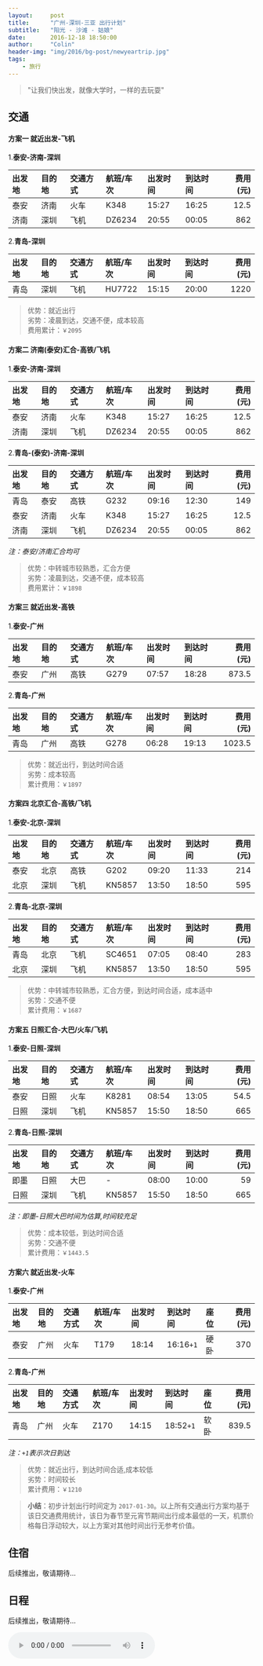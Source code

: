 ```yaml
---
layout:     post
title:      "广州-深圳-三亚 出行计划"
subtitle:   "阳光 - 沙滩 - 姑娘"
date:       2016-12-18 18:50:00
author:     "Colin"
header-img: "img/2016/bg-post/newyeartrip.jpg"
tags:
    - 旅行
---
```


> "让我们快出发，就像大学时，一样的去玩耍"


## 交通

#### 方案一 就近出发-飞机

1.**泰安-济南-深圳**

|出发地|目的地|交通方式|航班/车次|出发时间|到达时间|费用(元)|
|:-|:-|:-|:-|:-|:-|-:|
|泰安|济南|火车|K348|15:27|16:25|12.5|
|济南|深圳|飞机|DZ6234|20:55|00:05|862|

2.**青岛-深圳**

|出发地|目的地|交通方式|航班/车次|出发时间|到达时间|费用(元)|
|:-|:-|:-|:-|:-|:-|-:|
|青岛|深圳|飞机|HU7722|15:15|20:00|1220|

>优势：就近出行<br>
劣势：凌晨到达，交通不便，成本较高<br>
费用累计：`￥2095`

#### 方案二 济南(泰安)汇合-高铁/飞机

1.**泰安-济南-深圳**

|出发地|目的地|交通方式|航班/车次|出发时间|到达时间|费用(元)|
|:-|:-|:-|:-|:-|:-|-:|
|泰安|济南|火车|K348|15:27|16:25|12.5|
|济南|深圳|飞机|DZ6234|20:55|00:05|862|

2.**青岛-(泰安)-济南-深圳**

|出发地|目的地|交通方式|航班/车次|出发时间|到达时间|费用(元)|
|:-|:-|:-|:-|:-|:-|-:|
|青岛|泰安|高铁|G232|09:16|12:30|149|
|泰安|济南|火车|K348|15:27|16:25|12.5|
|济南|深圳|飞机|DZ6234|20:55|00:05|862|

*注：泰安/济南汇合均可*

>优势：中转城市较熟悉，汇合方便<br>
劣势：凌晨到达，交通不便，成本较高<br>
费用累计：`￥1898`

#### 方案三 就近出发-高铁

1.**泰安-广州**

|出发地|目的地|交通方式|航班/车次|出发时间|到达时间|费用(元)|
|:-|:-|:-|:-|:-|:-|-:|
|泰安|广州|高铁|G279|07:57|18:28|873.5|

2.**青岛-广州**

|出发地|目的地|交通方式|航班/车次|出发时间|到达时间|费用(元)|
|:-|:-|:-|:-|:-|:-|-:|
|青岛|广州|高铁|G278|06:28|19:13|1023.5|

>优势：就近出行，到达时间合适<br>
劣势：成本较高<br>
累计费用：`￥1897`

#### 方案四 北京汇合-高铁/飞机

1.**泰安-北京-深圳**

|出发地|目的地|交通方式|航班/车次|出发时间|到达时间|费用(元)|
|:-|:-|:-|:-|:-|:-|-:|
|泰安|北京|高铁|G202|09:20|11:33|214|
|北京|深圳|飞机|KN5857|13:50|18:50|595|

2.**青岛-北京-深圳**

|出发地|目的地|交通方式|航班/车次|出发时间|到达时间|费用(元)|
|:-|:-|:-|:-|:-|:-|-:|
|青岛|北京|飞机|SC4651|07:05|08:40|283|
|北京|深圳|飞机|KN5857|13:50|18:50|595|

>优势：中转城市较熟悉，汇合方便，到达时间合适，成本适中<br>
劣势：交通不便<br>
累计费用：`￥1687`


#### 方案五 日照汇合-大巴/火车/飞机

1.**泰安-日照-深圳**

|出发地|目的地|交通方式|航班/车次|出发时间|到达时间|费用(元)|
|:-|:-|:-|:-|:-|:-|-:|
|泰安|日照|火车|K8281|08:54|13:05|54.5|
|日照|深圳|飞机|KN5857|15:50|18:50|665|

2.**青岛-日照-深圳**

|出发地|目的地|交通方式|航班/车次|出发时间|到达时间|费用(元)|
|:-|:-|:-|:-|:-|:-|-:|
|即墨|日照|大巴|-|08:00|10:00|59|
|日照|深圳|飞机|KN5857|15:50|18:50|665|

*注：即墨-日照大巴时间为估算,时间较充足*

>优势：成本较低，到达时间合适<br>
劣势：交通不便<br>
累计费用：`￥1443.5`

#### 方案六 就近出发-火车

1.**泰安-广州**

|出发地|目的地|交通方式|航班/车次|出发时间|到达时间|座位|费用(元)|
|:-|:-|:-|:-|:-|:-|:-|-:|
|泰安|广州|火车|T179|18:14|16:16`+1`|硬卧|370|

2.**青岛-广州**

|出发地|目的地|交通方式|航班/车次|出发时间|到达时间|座位|费用(元)|
|:-|:-|:-|:-|:-|:-|:-|-:|
|青岛|广州|火车|Z170|14:15|18:52`+1`|软卧|839.5|

*注：`+1`表示次日到达*

>优势：就近出行，到达时间合适,成本较低<br>
劣势：时间较长<br>
累计费用：`￥1210`

>**小结**：初步计划出行时间定为 `2017-01-30`。以上所有交通出行方案均基于该日交通费用统计，该日为春节至元宵节期间出行成本最低的一天，机票价格每日浮动较大，以上方案对其他时间出行无参考价值。

## 住宿
后续推出，敬请期待…

## 日程
后续推出，敬请期待…

<audio src="http://link.hhtjim.com/163/125517.mp3" controls autoplay loop></audio>
<script>window.addEventListener('load',function(){$('table').addClass('table-responsive').addClass('table-striped').addClass('table-hover')})</script>